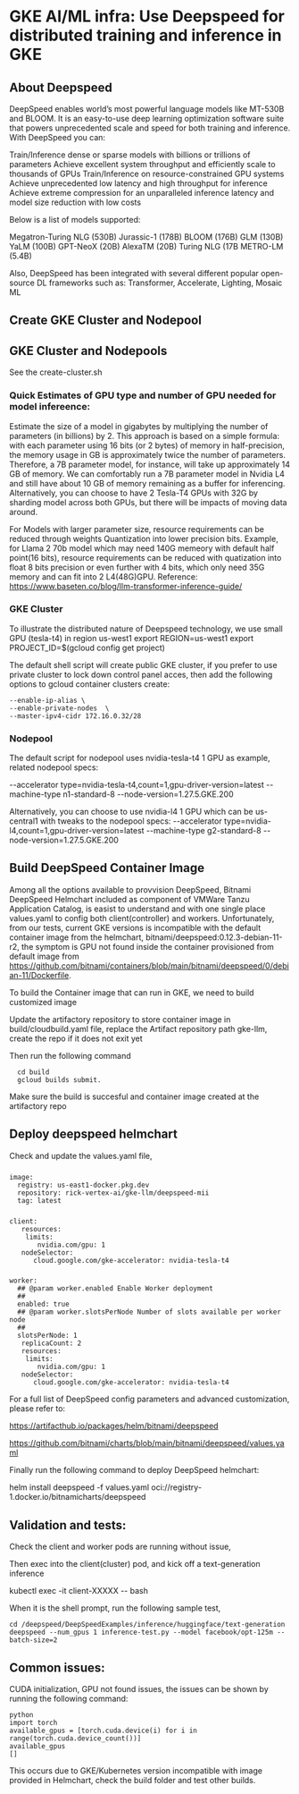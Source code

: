 # GKE AI/ML infra: Use Deepspeed for distributed training and inference in GKE

## About Deepspeed 
DeepSpeed enables world’s most powerful language models like MT-530B and BLOOM. It is an easy-to-use deep learning optimization software suite that powers unprecedented scale and speed for both training and inference. With DeepSpeed you can:

Train/Inference dense or sparse models with billions or trillions of parameters
Achieve excellent system throughput and efficiently scale to thousands of GPUs
Train/Inference on resource-constrained GPU systems
Achieve unprecedented low latency and high throughput for inference
Achieve extreme compression for an unparalleled inference latency and model size reduction with low costs

Below is a list of models supported:

Megatron-Turing NLG (530B)
Jurassic-1 (178B)
BLOOM (176B)
GLM (130B)
YaLM (100B)
GPT-NeoX (20B)
AlexaTM (20B)
Turing NLG (17B
METRO-LM (5.4B)

Also, DeepSpeed has been integrated with several different popular open-source DL frameworks such as: Transformer, Accelerate, Lighting, Mosaic ML

## Create GKE Cluster and Nodepool

## GKE Cluster and Nodepools
See the create-cluster.sh
### Quick Estimates of GPU type and number of GPU needed for model infereence:
Estimate the size of a model in gigabytes by multiplying the number of parameters (in billions) by 2. This approach is based on a simple formula: with each parameter using 16 bits (or 2 bytes) of memory in half-precision, the memory usage in GB is approximately twice the number of parameters. Therefore, a 7B parameter model, for instance, will take up approximately 14 GB of memory. We can comfortably run a 7B parameter model in Nvidia L4 and still have about 10 GB of memory remaining as a buffer for inferencing. Alternatively, you can choose to have 2 Tesla-T4 GPUs with 32G by sharding model across both GPUs, but there will be impacts of moving data around.  

For Models with larger parameter size, resource requirements can be reduced through weights Quantization into lower precision bits. 
Example, for Llama 2 70b model which may need 140G memeory with default half point(16 bits), resource requirements can be reduced with quatization into float 8 bits precision or even further with 4 bits, which only need 35G memory and can fit into 2 L4(48G)GPU. 
Reference: https://www.baseten.co/blog/llm-transformer-inference-guide/ 

### GKE Cluster

To illustrate the distributed nature of Deepspeed technology, we use small GPU (tesla-t4) in region us-west1
export REGION=us-west1
export PROJECT_ID=$(gcloud config get project)

The default shell script will create public GKE cluster, if you prefer to use private cluster to lock down control panel acces, then add the following options to gcloud container clusters create:
  ```
  --enable-ip-alias \
  --enable-private-nodes  \
  --master-ipv4-cidr 172.16.0.32/28 
 ```

### Nodepool
 The default script for nodepool uses nvidia-tesla-t4 1 GPU as example, related nodepool specs:

--accelerator type=nvidia-tesla-t4,count=1,gpu-driver-version=latest   --machine-type n1-standard-8 --node-version=1.27.5.GKE.200

Alternatively, you can choose to use nvidia-l4 1 GPU which can be us-central1 with tweaks to the nodepool specs:
--accelerator type=nvidia-l4,count=1,gpu-driver-version=latest   --machine-type g2-standard-8 --node-version=1.27.5.GKE.200


## Build DeepSpeed Container Image
Among all the options available to provvision DeepSpeed, Bitnami DeepSpeed Helmchart included as  component of VMWare Tanzu Application Catalog, is easist to understand and with one single place values.yaml to config both client(controller) and workers.
Unfortunately, from our tests, current GKE versions is incompatible with the default container image from the helmchart, bitnami/deepspeed:0.12.3-debian-11-r2, the symptom is GPU not found inside the container provisioned from default image from https://github.com/bitnami/containers/blob/main/bitnami/deepspeed/0/debian-11/Dockerfile. 

To build the Container image that can run in GKE, we need to build customized image

Update the artifactory repository to store container image in build/cloudbuild.yaml file, replace the Artifact repository path gke-llm, create the repo if it does not exit yet 

Then run the following command
```
  cd build
  gcloud builds submit.  
 ```

Make sure the build is succesful and container image created at the artifactory repo 
## Deploy deepspeed helmchart

Check and update the values.yaml file,
###
```
image:
  registry: us-east1-docker.pkg.dev
  repository: rick-vertex-ai/gke-llm/deepspeed-mii
  tag: latest
```
###
```
client:
   resources:
    limits: 
       nvidia.com/gpu: 1
   nodeSelector: 
      cloud.google.com/gke-accelerator: nvidia-tesla-t4
```
###
```
worker:
  ## @param worker.enabled Enable Worker deployment
  ##
  enabled: true
  ## @param worker.slotsPerNode Number of slots available per worker node
  ##
  slotsPerNode: 1
   replicaCount: 2
   resources:
    limits: 
       nvidia.com/gpu: 1
   nodeSelector: 
      cloud.google.com/gke-accelerator: nvidia-tesla-t4

```

For a full list of DeepSpeed config parameters and advanced customization, please refer to:

https://artifacthub.io/packages/helm/bitnami/deepspeed

https://github.com/bitnami/charts/blob/main/bitnami/deepspeed/values.yaml

Finally run the following command to deploy DeepSpeed helmchart:

helm install deepspeed -f values.yaml oci://registry-1.docker.io/bitnamicharts/deepspeed


## Validation and tests:
Check the client and worker pods are running without issue,

Then exec into the client(cluster) pod, and kick off a text-generation inference

kubectl exec -it client-XXXXX -- bash

When it is the shell prompt, run the following sample test,
```
cd /deepspeed/DeepSpeedExamples/inference/huggingface/text-generation
deepspeed --num_gpus 1 inference-test.py --model facebook/opt-125m --batch-size=2
```

## Common issues:

CUDA initialization, GPU not found issues, the issues can be shown by running the following command:
```
python
import torch
available_gpus = [torch.cuda.device(i) for i in range(torch.cuda.device_count())]
available_gpus
[]
```
This occurs due to GKE/Kubernetes version incompatible with image provided in Helmchart, check the build folder and test other builds. 